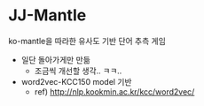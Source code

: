 # JJ-Mantle
ko-mantle을 따라한 유사도 기반 단어 추측 게임

- 일단 돌아가게만 만듦
  - 조금씩 개선할 생각.. ㅋㅋ..
- word2vec-KCC150 model 기반 
  - ref) http://nlp.kookmin.ac.kr/kcc/word2vec/